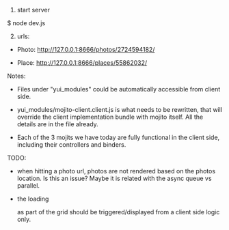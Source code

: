 1. start server

$ node dev.js

2. urls:

  - Photo:
    http://127.0.0.1:8666/photos/2724594182/

  - Place:
    http://127.0.0.1:8666/places/55862032/

Notes:

- Files under "yui_modules" could be automatically accessible from client side.

- yui_modules/mojito-client.client.js is what needs to be rewritten, that will override the client implementation bundle with mojito itself. All the details are in the file already.

- Each of the 3 mojits we have today are fully functional in the client side, including their controllers and binders.

TODO:

- when hitting a photo url, photos are not rendered based on the photos location. Is this an issue? Maybe it is related with the async queue vs parallel.

- the loading <p> as part of the grid should be triggered/displayed from a client side logic only.